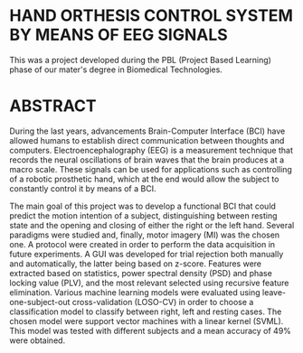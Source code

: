 # HAND ORTHESIS CONTROL SYSTEM BY MEANS OF EEG SIGNALS

This was a project developed during the PBL (Project Based Learning) phase of our mater's degree in Biomedical Technologies.

# ABSTRACT
During the last years, advancements Brain-Computer Interface (BCI) have allowed
humans to establish direct communication between thoughts and computers.
Electroencephalography (EEG) is a measurement technique that records the neural
oscillations of brain waves that the brain produces at a macro scale. These signals can
be used for applications such as controlling of a robotic prosthetic hand, which at the end
would allow the subject to constantly control it by means of a BCI.

The main goal of this project was to develop a functional BCI that could predict the
motion intention of a subject, distinguishing between resting state and the opening and
closing of either the right or the left hand. Several paradigms were studied and,
finally, motor imagery (MI) was the chosen one. A protocol were created in
order to perform the data acquisition in future experiments. A GUI was developed
for trial rejection both manually and automatically, the latter being based on z-score.
Features were extracted based on statistics, power spectral density (PSD) and phase locking
value (PLV), and the most relevant selected using recursive feature elimination. Various
machine learning models were evaluated using leave-one-subject-out cross-validation
(LOSO-CV) in order to choose a classification model to classify between right, left and
resting cases. The chosen model were support vector machines with a linear kernel
(SVML). This model was tested with different subjects and a mean accuracy of 49%
were obtained.
